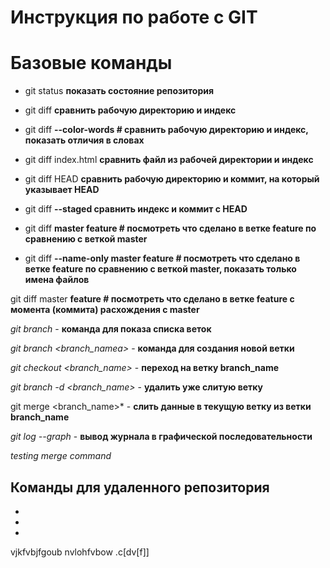 # Инструкция по работе с GIT

# Базовые команды

* git status  **показать состояние репозитория**

* git diff   **сравнить рабочую директорию и индекс** 

* git diff **--color-words  # сравнить рабочую директорию и индекс, показать отличия в словах** 

* git diff index.html  **сравнить файл из рабочей директории и индекс**

* git diff HEAD  **сравнить рабочую директорию и коммит, на который указывает HEAD**

* git diff **--staged  сравнить индекс и коммит с HEAD**

* git diff **master feature # посмотреть что сделано в ветке feature по сравнению с веткой master**

* git diff **--name-only master feature # посмотреть что сделано в ветке feature по сравнению с веткой master, показать только имена файлов**

git diff master **feature # посмотреть что сделано в ветке feature с момента (коммита) расхождения с master**

*git branch* - **команда для показа списка веток**

*git branch <branch_namea>* - **команда для создания новой ветки**

*git checkout <branch_name>* - **переход на ветку branch_name**

*git branch -d <branch_name>* - **удалить уже слитую ветку**

git merge <branch_name>* - **слить данные в текущую ветку из ветки branch_name**

*git log --graph* - **вывод журнала в графической последовательности**

*testing merge command* 

## Команды для удаленного репозитория

*
*
*
vjkfvbjfgoub
nvlohfvbow
.c[dv[f]]